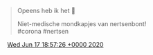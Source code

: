 > Opeens heb ik het 🤔  
>   
> Niet\-medische mondkapjes van nertsenbont\!  
> \#corona \#nertsen

<img src="../../media/tweet.ico" width="12" /> [Wed Jun 17 18:57:26 +0000 2020](https://twitter.com/DromerDenker/status/1273328919408709638)